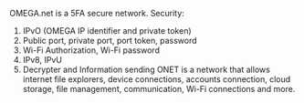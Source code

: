 OMEGA.net is a 5FA secure network.
Security:
  1. IPvO (OMEGA IP identifier and private token)
  2. Public port, private port, port token, password
  3. Wi-Fi Authorization, Wi-Fi password
  4. IPv8, IPvU
  5. Decrypter and Information sending
ONET is a network that allows internet file explorers, device connections, accounts connection, cloud storage, file management, communication, Wi-Fi connections and more.
